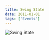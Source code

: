 ```yaml
---
title: Swing State
date: 2011-01-01
tags: ['Events']
---
```


![Swing State](/rm_ation/images/2011-01-01.jpg)
